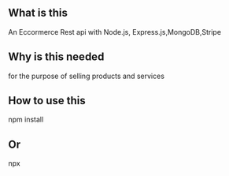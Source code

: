 ## What is this

An Eccormerce Rest api with Node.js, Express.js,MongoDB,Stripe

## Why is this needed

for the purpose of selling products and services



## How to use this
npm install
## Or

npx <packagename>

